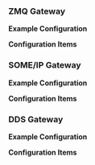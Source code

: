 ### ZMQ Gateway

**Example Configuration**

**Configuration Items**





### SOME/IP Gateway

**Example Configuration**

**Configuration Items**







### DDS Gateway

**Example Configuration**

**Configuration Items**